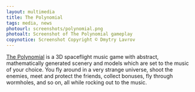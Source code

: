 ```yaml
---
layout: multimedia
title: The Polynomial
tags: media, news
photourl: screenshots/polynomial.png
photoalt: Screenshot of The Polynomial gameplay
copynotice: Screenshot Copyright © Dmytry Lavrov
---
```


[The Polynomial](http://dmytry.pandromeda.com/games/) is a 3D spaceflight music
game with abstract, mathematically generated scenery and models which are set to
the music of your choice. You fly around in a very strange universe, shoot the
enemies, meet and protect the friends, collect bonuses, fly through wormholes,
and so on, all while rocking out to the music.
